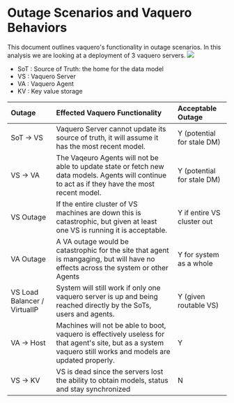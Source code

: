 # Outage Scenarios and Vaquero Behaviors

This document outlines vaquero's functionality in outage scenarios. In this analysis we are looking at a deployment of 3 vaquero servers.
![](nov16HA.png)


- SoT : Source of Truth: the home for the data model
- VS : Vaquero Server
- VA : Vaquero Agent
- KV : Key value storage

| Outage                       | Effected Vaquero Functionality                                                                                                                                | Acceptable Outage          |
|:-----------------------------|:--------------------------------------------------------------------------------------------------------------------------------------------------------------|:---------------------------|
| SoT -> VS                    | Vaquero Server cannot update its source of truth, it will assume it has the most recent model.                                                                | Y (potential for stale DM) |
| VS -> VA                     | The Vaqeuro Agents will not be able to update state or fetch new data models. Agents will continue to act as if they have the most recent model.              | Y (potential for stale DM) |
| VS Outage                    | If the entire cluster of VS machines are down this is catastrophic, but given at least one VS is running it is acceptable.                                    | Y if entire VS cluster out |
| VA Outage                    | A VA outage would be catastrophic for the site that agent is mangaging, but will have no effects across the system or other Agents                            | Y for system as a whole    |
| VS Load Balancer / VirtualIP | System will still work if only one vaquero server is up and being reached directly by the SoTs, users and agents.                                             | Y  (given routable VS)     |
| VA -> Host                   | Machines will not be able to boot, vaquero is effectively useless for that agent's site, but as a system vaquero still works and models are updated properly. | Y                          |
| VS -> KV                     | VS is dead since the servers lost the ability to obtain models, status and stay synchronized                                                                  | N                          |
